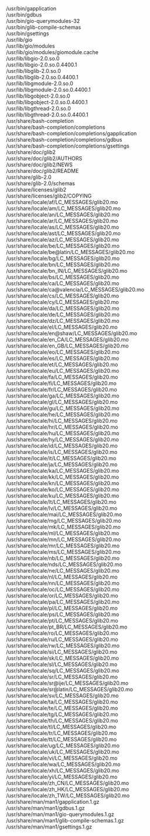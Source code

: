 /usr/bin/gapplication  
/usr/bin/gdbus  
/usr/bin/gio-querymodules-32  
/usr/bin/glib-compile-schemas  
/usr/bin/gsettings  
/usr/lib/gio  
/usr/lib/gio/modules  
/usr/lib/gio/modules/giomodule.cache  
/usr/lib/libgio-2.0.so.0  
/usr/lib/libgio-2.0.so.0.4400.1  
/usr/lib/libglib-2.0.so.0  
/usr/lib/libglib-2.0.so.0.4400.1  
/usr/lib/libgmodule-2.0.so.0  
/usr/lib/libgmodule-2.0.so.0.4400.1  
/usr/lib/libgobject-2.0.so.0  
/usr/lib/libgobject-2.0.so.0.4400.1  
/usr/lib/libgthread-2.0.so.0  
/usr/lib/libgthread-2.0.so.0.4400.1  
/usr/share/bash-completion  
/usr/share/bash-completion/completions  
/usr/share/bash-completion/completions/gapplication  
/usr/share/bash-completion/completions/gdbus  
/usr/share/bash-completion/completions/gsettings  
/usr/share/doc/glib2  
/usr/share/doc/glib2/AUTHORS  
/usr/share/doc/glib2/NEWS  
/usr/share/doc/glib2/README  
/usr/share/glib-2.0  
/usr/share/glib-2.0/schemas  
/usr/share/licenses/glib2  
/usr/share/licenses/glib2/COPYING  
/usr/share/locale/af/LC\_MESSAGES/glib20.mo  
/usr/share/locale/am/LC\_MESSAGES/glib20.mo  
/usr/share/locale/an/LC\_MESSAGES/glib20.mo  
/usr/share/locale/ar/LC\_MESSAGES/glib20.mo  
/usr/share/locale/as/LC\_MESSAGES/glib20.mo  
/usr/share/locale/ast/LC\_MESSAGES/glib20.mo  
/usr/share/locale/az/LC\_MESSAGES/glib20.mo  
/usr/share/locale/be/LC\_MESSAGES/glib20.mo  
/usr/share/locale/be@latin/LC\_MESSAGES/glib20.mo  
/usr/share/locale/bg/LC\_MESSAGES/glib20.mo  
/usr/share/locale/bn/LC\_MESSAGES/glib20.mo  
/usr/share/locale/bn\_IN/LC\_MESSAGES/glib20.mo  
/usr/share/locale/bs/LC\_MESSAGES/glib20.mo  
/usr/share/locale/ca/LC\_MESSAGES/glib20.mo  
/usr/share/locale/ca@valencia/LC\_MESSAGES/glib20.mo  
/usr/share/locale/cs/LC\_MESSAGES/glib20.mo  
/usr/share/locale/cy/LC\_MESSAGES/glib20.mo  
/usr/share/locale/da/LC\_MESSAGES/glib20.mo  
/usr/share/locale/de/LC\_MESSAGES/glib20.mo  
/usr/share/locale/dz/LC\_MESSAGES/glib20.mo  
/usr/share/locale/el/LC\_MESSAGES/glib20.mo  
/usr/share/locale/en@shaw/LC\_MESSAGES/glib20.mo  
/usr/share/locale/en\_CA/LC\_MESSAGES/glib20.mo  
/usr/share/locale/en\_GB/LC\_MESSAGES/glib20.mo  
/usr/share/locale/eo/LC\_MESSAGES/glib20.mo  
/usr/share/locale/es/LC\_MESSAGES/glib20.mo  
/usr/share/locale/et/LC\_MESSAGES/glib20.mo  
/usr/share/locale/eu/LC\_MESSAGES/glib20.mo  
/usr/share/locale/fa/LC\_MESSAGES/glib20.mo  
/usr/share/locale/fi/LC\_MESSAGES/glib20.mo  
/usr/share/locale/fr/LC\_MESSAGES/glib20.mo  
/usr/share/locale/ga/LC\_MESSAGES/glib20.mo  
/usr/share/locale/gl/LC\_MESSAGES/glib20.mo  
/usr/share/locale/gu/LC\_MESSAGES/glib20.mo  
/usr/share/locale/he/LC\_MESSAGES/glib20.mo  
/usr/share/locale/hi/LC\_MESSAGES/glib20.mo  
/usr/share/locale/hr/LC\_MESSAGES/glib20.mo  
/usr/share/locale/hu/LC\_MESSAGES/glib20.mo  
/usr/share/locale/hy/LC\_MESSAGES/glib20.mo  
/usr/share/locale/id/LC\_MESSAGES/glib20.mo  
/usr/share/locale/is/LC\_MESSAGES/glib20.mo  
/usr/share/locale/it/LC\_MESSAGES/glib20.mo  
/usr/share/locale/ja/LC\_MESSAGES/glib20.mo  
/usr/share/locale/ka/LC\_MESSAGES/glib20.mo  
/usr/share/locale/kk/LC\_MESSAGES/glib20.mo  
/usr/share/locale/kn/LC\_MESSAGES/glib20.mo  
/usr/share/locale/ko/LC\_MESSAGES/glib20.mo  
/usr/share/locale/ku/LC\_MESSAGES/glib20.mo  
/usr/share/locale/lt/LC\_MESSAGES/glib20.mo  
/usr/share/locale/lv/LC\_MESSAGES/glib20.mo  
/usr/share/locale/mai/LC\_MESSAGES/glib20.mo  
/usr/share/locale/mg/LC\_MESSAGES/glib20.mo  
/usr/share/locale/mk/LC\_MESSAGES/glib20.mo  
/usr/share/locale/ml/LC\_MESSAGES/glib20.mo  
/usr/share/locale/mn/LC\_MESSAGES/glib20.mo  
/usr/share/locale/mr/LC\_MESSAGES/glib20.mo  
/usr/share/locale/ms/LC\_MESSAGES/glib20.mo  
/usr/share/locale/nb/LC\_MESSAGES/glib20.mo  
/usr/share/locale/nds/LC\_MESSAGES/glib20.mo  
/usr/share/locale/ne/LC\_MESSAGES/glib20.mo  
/usr/share/locale/nl/LC\_MESSAGES/glib20.mo  
/usr/share/locale/nn/LC\_MESSAGES/glib20.mo  
/usr/share/locale/oc/LC\_MESSAGES/glib20.mo  
/usr/share/locale/or/LC\_MESSAGES/glib20.mo  
/usr/share/locale/pa/LC\_MESSAGES/glib20.mo  
/usr/share/locale/pl/LC\_MESSAGES/glib20.mo  
/usr/share/locale/ps/LC\_MESSAGES/glib20.mo  
/usr/share/locale/pt/LC\_MESSAGES/glib20.mo  
/usr/share/locale/pt\_BR/LC\_MESSAGES/glib20.mo  
/usr/share/locale/ro/LC\_MESSAGES/glib20.mo  
/usr/share/locale/ru/LC\_MESSAGES/glib20.mo  
/usr/share/locale/rw/LC\_MESSAGES/glib20.mo  
/usr/share/locale/si/LC\_MESSAGES/glib20.mo  
/usr/share/locale/sk/LC\_MESSAGES/glib20.mo  
/usr/share/locale/sl/LC\_MESSAGES/glib20.mo  
/usr/share/locale/sq/LC\_MESSAGES/glib20.mo  
/usr/share/locale/sr/LC\_MESSAGES/glib20.mo  
/usr/share/locale/sr@ije/LC\_MESSAGES/glib20.mo  
/usr/share/locale/sr@latin/LC\_MESSAGES/glib20.mo  
/usr/share/locale/sv/LC\_MESSAGES/glib20.mo  
/usr/share/locale/ta/LC\_MESSAGES/glib20.mo  
/usr/share/locale/te/LC\_MESSAGES/glib20.mo  
/usr/share/locale/tg/LC\_MESSAGES/glib20.mo  
/usr/share/locale/th/LC\_MESSAGES/glib20.mo  
/usr/share/locale/tl/LC\_MESSAGES/glib20.mo  
/usr/share/locale/tr/LC\_MESSAGES/glib20.mo  
/usr/share/locale/tt/LC\_MESSAGES/glib20.mo  
/usr/share/locale/ug/LC\_MESSAGES/glib20.mo  
/usr/share/locale/uk/LC\_MESSAGES/glib20.mo  
/usr/share/locale/vi/LC\_MESSAGES/glib20.mo  
/usr/share/locale/wa/LC\_MESSAGES/glib20.mo  
/usr/share/locale/xh/LC\_MESSAGES/glib20.mo  
/usr/share/locale/yi/LC\_MESSAGES/glib20.mo  
/usr/share/locale/zh\_CN/LC\_MESSAGES/glib20.mo  
/usr/share/locale/zh\_HK/LC\_MESSAGES/glib20.mo  
/usr/share/locale/zh\_TW/LC\_MESSAGES/glib20.mo  
/usr/share/man/man1/gapplication.1.gz  
/usr/share/man/man1/gdbus.1.gz  
/usr/share/man/man1/gio-querymodules.1.gz  
/usr/share/man/man1/glib-compile-schemas.1.gz  
/usr/share/man/man1/gsettings.1.gz  
